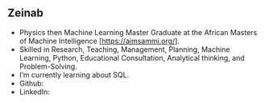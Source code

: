 ## Zeinab

- Physics then Machine Learning Master Graduate at the African Masters of Machine Intelligence [https://aimsammi.org/].
- Skilled in Research, Teaching, Management, Planning, Machine Learning, Python, Educational Consultation, Analytical thinking, and Problem-Solving. 
- I’m currently learning about SQL.
- Github:
- LinkedIn:

